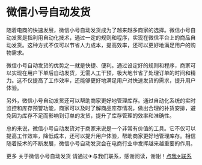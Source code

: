 # 微信小号自动发货

随着电商的快速发展，微信小号自动发货成为了越来越多商家的选择。微信小号自动发货是指利用自动化技术，通过一定的规则和程序，实现在微信平台上的商品自动发货。这种方式不仅可以节省人力成本，提高效率，还可以更好地满足用户的购物需求。

微信小号自动发货的优势之一就是快捷、便利。通过设定好的规则和程序，商家可以实现在用户下单后自动发货，无需人工干预，极大地节省了处理订单的时间和精力。这不仅提高了工作效率，还能够更好地满足用户对快速发货的需求，提升用户体验。

另外，微信小号自动发货还可以帮助商家更好地管理库存。通过自动化系统的实时监控和库存预警功能，商家可以及时了解商品库存情况，做出合理的补货安排，避免因为库存不足而影响到订单的发货，提升了库存管理的效率和准确性。

总的来说，微信小号自动发货对于商家来说是一个非常有价值的工具。它不仅可以提高工作效率，降低成本，还可以提升用户体验，帮助商家更好地管理库存。相信随着技术的不断发展，微信小号自动发货会在电商行业中发挥越来越重要的作用。

更多 关于微信小号自动发货 请通过✈与我们联系，感谢阅读，谢谢！[点我✈联系](https://acc.k02.cc)